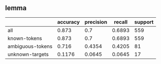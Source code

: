 
## lemma

|                  | accuracy | precision | recall | support |
|------------------|----------|-----------|--------|---------|
| all              | 0.873    | 0.7       | 0.6893 | 559     |
| known-tokens     | 0.873    | 0.7       | 0.6893 | 559     |
| ambiguous-tokens | 0.716    | 0.4354    | 0.4205 | 81      |
| unknown-targets  | 0.1176   | 0.0645    | 0.0645 | 17      |

